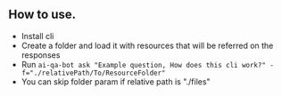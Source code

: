 ## How to use.
- Install cli
- Create a folder and load it with resources that will be referred on the responses
- Run `ai-qa-bot ask "Example question, How does this cli work?" -f="./relativePath/To/ResourceFolder"`
- You can skip folder param if relative path is "./files"